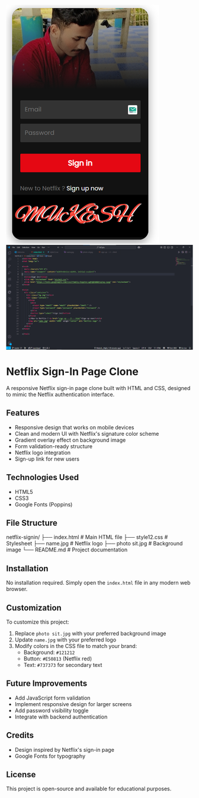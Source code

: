![FOTO 1](https://github.com/Mukeshmajhi001/NETplix/blob/master/NETFLIX/ScreenShort/Outlook.png?raw=true)
![FOTO 2](https://github.com/Mukeshmajhi001/NETplix/blob/master/NETFLIX/ScreenShort/code.png?raw=true)
# Netflix Sign-In Page Clone

A responsive Netflix sign-in page clone built with HTML and CSS, designed to mimic the Netflix authentication interface.

## Features

- Responsive design that works on mobile devices
- Clean and modern UI with Netflix's signature color scheme
- Gradient overlay effect on background image
- Form validation-ready structure
- Netflix logo integration
- Sign-up link for new users

## Technologies Used

- HTML5
- CSS3
- Google Fonts (Poppins)

## File Structure
netflix-signin/
├── index.html # Main HTML file
├── style12.css # Stylesheet
├── name.jpg # Netflix logo
├── photo sit.jpg # Background image
└── README.md # Project documentation


## Installation

No installation required. Simply open the `index.html` file in any modern web browser.

## Customization

To customize this project:

1. Replace `photo sit.jpg` with your preferred background image
2. Update `name.jpg` with your preferred logo
3. Modify colors in the CSS file to match your brand:
   - Background: `#121212`
   - Button: `#E50813` (Netflix red)
   - Text: `#737373` for secondary text

## Future Improvements

- Add JavaScript form validation
- Implement responsive design for larger screens
- Add password visibility toggle
- Integrate with backend authentication

## Credits

- Design inspired by Netflix's sign-in page
- Google Fonts for typography

## License

This project is open-source and available for educational purposes.
